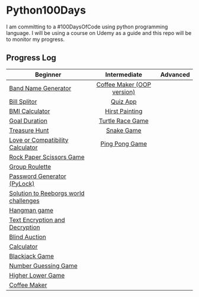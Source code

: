 # Python100Days
I am committing to a #100DaysOfCode using python programming language. I will be using a course on Udemy as a guide and this repo will be to monitor my progress.

## Progress Log

| Beginner      | Intermediate           | Advanced  |
| ------------- |:----------------------:| ---------:|
| [Band Name Generator](https://github.com/A3AJAGBE/band-name-generator) | [Coffee Maker (OOP version)](https://github.com/A3AJAGBE/CoffeeMaker-OOP)  |
| [Bill Splitor](https://github.com/A3AJAGBE/bill-splitor) | [Quiz App](https://github.com/A3AJAGBE/quiz-oop)   | 
| [BMI Calculator](https://github.com/A3AJAGBE/bmi-calc)  | [Hirst Painting](https://github.com/A3AJAGBE/HirstPainting)    | 
| [Goal Duration](https://github.com/A3AJAGBE/goal-duration) | [Turtle Race Game](https://github.com/A3AJAGBE/TurtleRaceGame)    | 
| [Treasure Hunt](https://github.com/A3AJAGBE/treasure-hunt) | [Snake Game](https://github.com/A3AJAGBE/Snake_Game)  |
| [Love or Compatibility Calculator](https://github.com/A3AJAGBE/LoveCalc) | [Ping Pong Game](https://github.com/A3AJAGBE/Ping-Pong-Game)  |   |
| [Rock Paper Scissors Game](https://github.com/A3AJAGBE/rock-paper-scissors-game) |   |
| [Group Roulette](https://github.com/A3AJAGBE/GroupRoulette) |   |
| [Password Generator (PyLock)](https://github.com/A3AJAGBE/password-generator) |   |
| [Solution to Reeborgs world challenges](https://github.com/A3AJAGBE/Reeborgs_World) |   |
| [Hangman game](https://github.com/A3AJAGBE/hangman) |   |
| [Text Encryption and Decryption](https://github.com/A3AJAGBE/text-encrypt-decrypt) |   |
| [Blind Auction](https://github.com/A3AJAGBE/blind-auction) |   |
| [Calculator](https://github.com/A3AJAGBE/calculator) |   |
| [Blackjack Game](https://github.com/A3AJAGBE/blackjack) |   |
| [Number Guessing Game](https://github.com/A3AJAGBE/number-guessing-game) |   |
| [Higher Lower Game](https://github.com/A3AJAGBE/higher-lower) |   | 
| [Coffee Maker](https://github.com/A3AJAGBE/coffee-maker) |   | 
